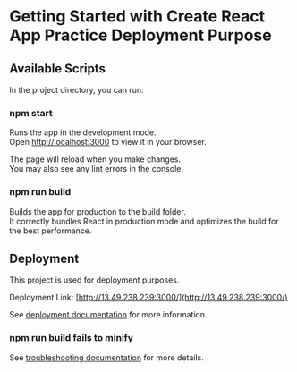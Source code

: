 # Getting Started with Create React App Practice Deployment Purpose

## Available Scripts

In the project directory, you can run:

### npm start

Runs the app in the development mode.\
Open [http://localhost:3000](http://localhost:3000) to view it in your browser.

The page will reload when you make changes.\
You may also see any lint errors in the console.

### npm run build

Builds the app for production to the build folder.\
It correctly bundles React in production mode and optimizes the build for the best performance.

## Deployment

This project is used for deployment purposes.

Deployment Link: [http://13.49.238.239:3000/](http://13.49.238.239:3000/)


See [deployment documentation](https://facebook.github.io/create-react-app/docs/deployment) for more information.

### npm run build fails to minify

See [troubleshooting documentation](https://facebook.github.io/create-react-app/docs/troubleshooting#npm-run-build-fails-to-minify) for more details.
